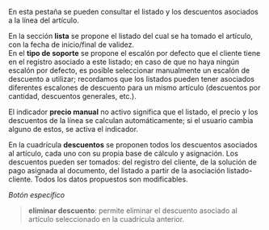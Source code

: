 En esta pestaña se pueden consultar el listado y los descuentos asociados a la línea del artículo.

En la sección **lista** se propone el listado del cual se ha tomado el artículo, con la fecha de inicio/final de validez.  
En el **tipo de soporte** se propone el escalón por defecto que el cliente tiene en el registro asociado a este listado; en caso de que no haya ningún escalón por defecto, es posible seleccionar manualmente un escalón de descuento a utilizar; recordamos que los listados pueden tener asociados diferentes escalones de descuento para un mismo artículo (descuentos por cantidad, descuentos generales, etc.).  

El indicador **precio manual** no activo significa que el listado, el precio y los descuentos de la línea se calculan automáticamente; si el usuario cambia alguno de estos, se activa el indicador.

En la cuadrícula **descuentos** se proponen todos los descuentos asociados al artículo, cada uno con su propia base de cálculo y asignación. Los descuentos pueden ser tomados: del registro del cliente, de la solución de pago asignada al documento, del listado a partir de la asociación listado-cliente. Todos los datos propuestos son modificables.

*Botón específico*

> **eliminar descuento**: permite eliminar el descuento asociado al artículo seleccionado en la cuadrícula anterior.
